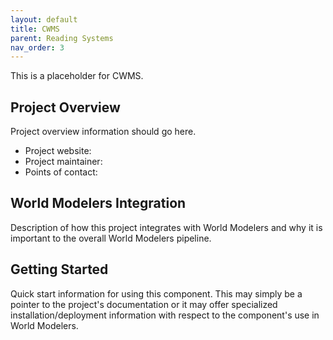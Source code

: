 ```yaml
---
layout: default
title: CWMS
parent: Reading Systems
nav_order: 3
---
```


This is a placeholder for CWMS.

## Project Overview

Project overview information should go here.

* Project website: 
* Project maintainer: 
* Points of contact:

## World Modelers Integration

Description of how this project integrates with World Modelers and why it is important to the overall World Modelers pipeline.


## Getting Started

Quick start information for using this component. This may simply be a pointer to the project's documentation or it may offer specialized installation/deployment information with respect to the component's use in World Modelers.